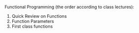 Functional Programming (the order according to class lectures):
1. Quick Review on Functions
2. Function Parameters
3. First class functions

